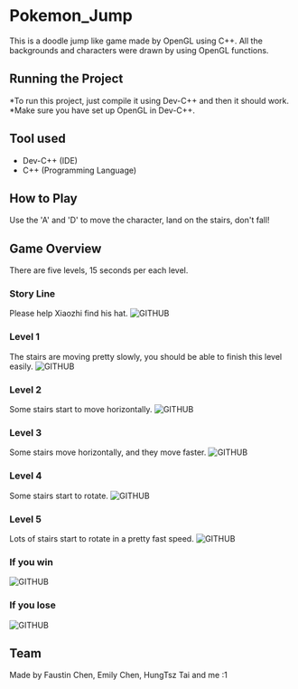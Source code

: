 # Pokemon_Jump
This is a doodle jump like game made by OpenGL using C++.
All the backgrounds and characters were drawn by using OpenGL functions.

## Running the Project
*To run this project, just compile it using Dev-C++ and then it should work.
*Make sure you have set up OpenGL in Dev-C++.

## Tool used
* Dev-C++ (IDE)
* C++ (Programming Language)

## How to Play
Use the 'A' and 'D' to move the character, land on the stairs, don't fall!

## Game Overview
There are five levels, 15 seconds per each level.

### Story Line
Please help Xiaozhi find his hat.
![GITHUB](https://github.com/Kris-Hung/Pokemon_Jump/blob/master/pic/start.png "Story Line")

### Level 1
The stairs are moving pretty slowly, you should be able to finish this level easily.
![GITHUB](https://github.com/Kris-Hung/Pokemon_Jump/blob/master/pic/level%201.png "Level One")

### Level 2
Some stairs start to move horizontally.
![GITHUB](https://github.com/Kris-Hung/Pokemon_Jump/blob/master/pic/level%202.png "Level Two")

### Level 3
Some stairs move horizontally, and they move faster.
![GITHUB](https://github.com/Kris-Hung/Pokemon_Jump/blob/master/pic/level%203.png "Level Three")

### Level 4
Some stairs start to rotate.
![GITHUB](https://github.com/Kris-Hung/Pokemon_Jump/blob/master/pic/level%204.png "Level Four")

### Level 5
Lots of stairs start to rotate in a pretty fast speed.
![GITHUB](https://github.com/Kris-Hung/Pokemon_Jump/blob/master/pic/level%205.png "Level Five")

### If you win
![GITHUB](https://github.com/Kris-Hung/Pokemon_Jump/blob/master/pic/win.png "Win")

### If you lose
![GITHUB](https://github.com/Kris-Hung/Pokemon_Jump/blob/master/pic/lose.png "Lose")


## Team
Made by Faustin Chen, Emily Chen, HungTsz Tai and me :1
